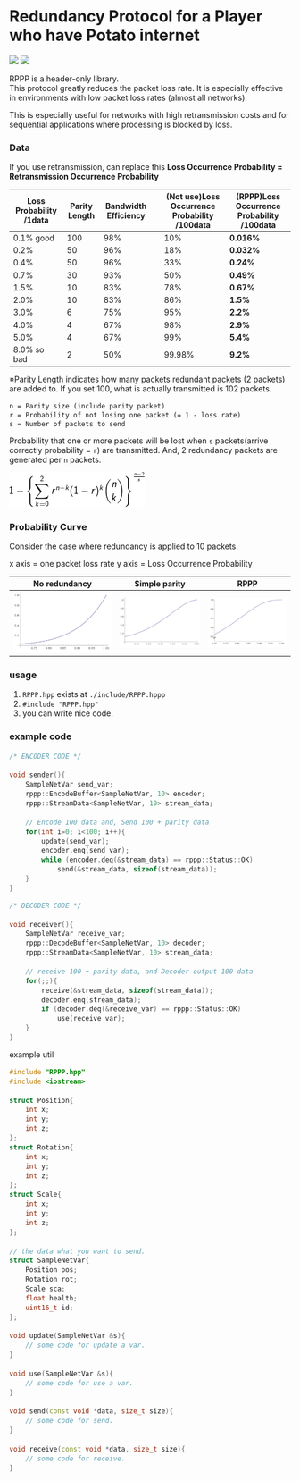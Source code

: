 # Redundancy Protocol for a Player who have Potato internet

![](https://img.shields.io/github/languages/top/dotcom/RPPP?style=flat-square)
![](https://img.shields.io/github/workflow/status/dotcom/rppp/run_test?style=flat-square)

RPPP is a header-only library.  
This protocol greatly reduces the packet loss rate. It is especially effective in environments with low packet loss rates (almost all networks). 

This is especially useful for networks with high retransmission costs and for sequential applications where processing is blocked by loss.

### Data
If you use retransmission, can replace this
**Loss Occurrence Probability = Retransmission Occurrence Probability**

| Loss Probability /1data | Parity Length | Bandwidth Efficiency | | (Not use)Loss Occurrence Probability /100data | (RPPP)Loss Occurrence Probability /100data |
-|-|-|-|-|-
| 0.1% good   | 100 | 98% || 10%    | **0.016%**
| 0.2%        | 50  | 96% || 18%    | **0.032%**
| 0.4%        | 50  | 96% || 33%    | **0.24%**
| 0.7%        | 30  | 93% || 50%    | **0.49%**
| 1.5%        | 10  | 83% || 78%    | **0.67%**
| 2.0%        | 10  | 83% || 86%    | **1.5%**
| 3.0%        | 6   | 75% || 95%    | **2.2%**
| 4.0%        | 4   | 67% || 98%    | **2.9%**
| 5.0%        | 4   | 67% || 99%    | **5.4%**
| 8.0% so bad | 2   | 50% || 99.98% | **9.2%**

※Parity Length indicates how many packets redundant packets (2 packets) are added to. If you set 100, what is actually transmitted is 102 packets.  

```
n = Parity size (include parity packet)
r = Probability of not losing one packet (= 1 - loss rate)
s = Number of packets to send
```

Probability that one or more packets will be lost when `s` packets(arrive correctly probability = `r`) are transmitted.
And, 2 redundancy packets are generated per `n` packets.

![](doc/CodeCogsEqn.png)

### Probability Curve
Consider the case where redundancy is applied to 10 packets.

x axis = one packet loss rate
y axis = Loss Occurrence Probability

No redundancy |Simple parity|RPPP
-|-|-
![](doc/curve.png)|![](doc/p_curve.png)|![](doc/q_curve.png)

### usage

1. `RPPP.hpp` exists at `./include/RPPP.hppp`
2. `#include "RPPP.hpp"`
3. you can write nice code.

### example code

```cpp
/* ENCODER CODE */

void sender(){
    SampleNetVar send_var;
    rppp::EncodeBuffer<SampleNetVar, 10> encoder;
    rppp::StreamData<SampleNetVar, 10> stream_data;

    // Encode 100 data and, Send 100 + parity data
    for(int i=0; i<100; i++){
        update(send_var);
        encoder.enq(send_var);
        while (encoder.deq(&stream_data) == rppp::Status::OK)
            send(&stream_data, sizeof(stream_data));
    }
}
```
```cpp
/* DECODER CODE */

void receiver(){
    SampleNetVar receive_var;
    rppp::DecodeBuffer<SampleNetVar, 10> decoder;
    rppp::StreamData<SampleNetVar, 10> stream_data;

    // receive 100 + parity data, and Decoder output 100 data
    for(;;){
        receive(&stream_data, sizeof(stream_data));
        decoder.enq(stream_data);
        if (decoder.deq(&receive_var) == rppp::Status::OK)
            use(receive_var);   
    }
}
```
example util
```cpp
#include "RPPP.hpp"
#include <iostream>

struct Position{
    int x;
    int y;
    int z;
};
struct Rotation{
    int x;
    int y;
    int z;
};
struct Scale{
    int x;
    int y;
    int z;
};

// the data what you want to send.
struct SampleNetVar{
    Position pos;
    Rotation rot;
    Scale sca;
    float health;
    uint16_t id;
};

void update(SampleNetVar &s){
    // some code for update a var.
}

void use(SampleNetVar &s){
    // some code for use a var.
}

void send(const void *data, size_t size){
    // some code for send.
}

void receive(const void *data, size_t size){
    // some code for receive.
}
```
